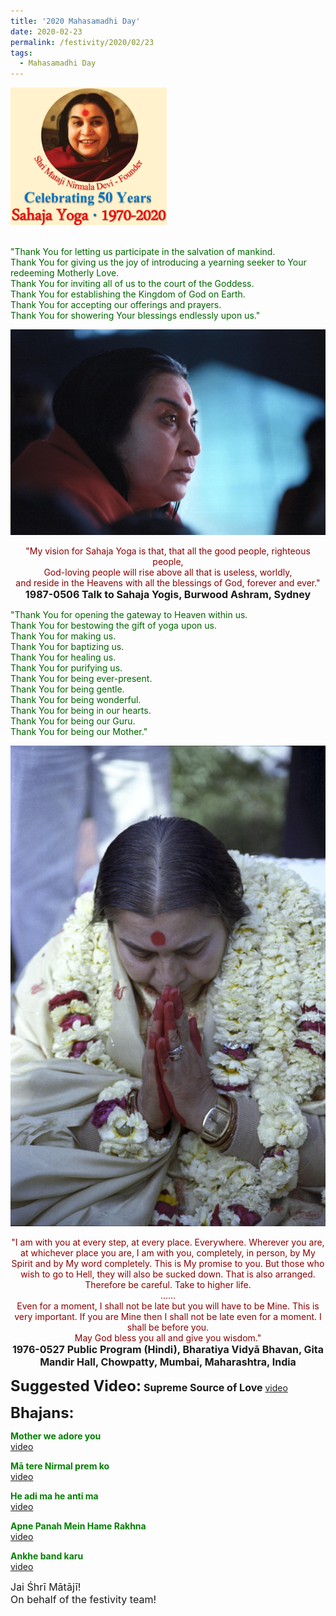 ```yaml
---
title: '2020 Mahasamadhi Day'
date: 2020-02-23
permalink: /festivity/2020/02/23
tags:
  - Mahasamadhi Day
---
```


<div style="text-align: left"><img src="/images/image00.png" width="250" /></div><br>

<p>
<font color="DarkGreen">"Thank You for letting us participate in the salvation of mankind.<br>
Thank You for giving us the joy of introducing a yearning seeker to Your redeeming Motherly Love.<br>
Thank You for inviting all of us to the court of the Goddess.<br>
Thank You for establishing the Kingdom of God on Earth.<br>
Thank You for accepting our offerings and prayers.<br>
Thank You for showering Your blessings endlessly upon us."</font>
</p>

<div style="text-align: center"><img src="/images/image326.png" /></div>

<p style="text-align:center;">
<font color="DarkRed">"My vision for Sahaja Yoga is that, that all the good people, righteous people,<br>
God-loving people will rise above all that is useless, worldly,<br>
and reside in the Heavens with all the blessings of God, forever and ever."</font><br>
<font size="+0"><b>1987-0506 Talk to Sahaja Yogis, Burwood Ashram, Sydney</b></font>
</p>

<p>
<font color="DarkGreen">"Thank You for opening the gateway to Heaven within us.<br>
Thank You for bestowing the gift of yoga upon us.<br>
Thank You for making us.<br>
Thank You for baptizing us.<br>
Thank You for healing us.<br>
Thank You for purifying us.<br>
Thank You for being ever-present.<br>
Thank You for being gentle.<br>
Thank You for being wonderful.<br>
Thank You for being in our hearts.<br>
Thank You for being our Guru.<br>
Thank You for being our Mother."</font>
</p>

<div style="text-align: center"><img src="/images/image327.png" /></div>

<p style="text-align:center;">
<font color="DarkRed">"I am with you at every step, at every place. Everywhere. Wherever you are, at whichever place you are, I am with you, completely, in person, by My Spirit and by My word completely. This is My promise to you. But those who wish to go to Hell, they will also be sucked down. That is also arranged. Therefore be careful. Take to higher life.<br>
......<br>
Even for a moment, I shall not be late but you will have to be Mine. This is very important. If you are Mine then I shall not be late even for a moment. I shall be before you.<br>
May God bless you all and give you wisdom."</font><br>
<font size="+0"><b>1976-0527 Public Program (Hindi), Bharatiya Vidyā Bhavan, Gita Mandir Hall, Chowpatty, Mumbai, Maharashtra, India</b></font>
</p>

<font size="+2"><b>Suggested Video:</b></font> 
<font size="+0"><b>Supreme Source of Love</b></font>
<a href=""> video</a><br>

<font size="+2"><b>Bhajans:</b></font>

<p>
<font color="green"><b>Mother we adore you</b></font><br>
<a href="https://www.youtube.com/watch?v=LsWaC7NktHA&list=PLuAVZW42aaCnQ3JW90xymBbcyS-gt6SE1&index=10">video</a>
</p>

<p>
<font color="green"><b>Mā tere Nirmal prem ko</b></font><br>
<a href="https://www.youtube.com/watch?v=YLLoomUwrOQ">video</a>
</p>
 
<p>
<font color="green"><b>He adi ma he anti ma</b></font><br>
<a href="https://www.youtube.com/watch?v=7xjFWTP_110">video</a> 
</p>

<p>
<font color="green"><b>Apne Panah Mein Hame Rakhna</b></font><br>
<a href="https://www.youtube.com/watch?v=1zzMwHijwI0">video</a> 
</p>

<p>
<font color="green"><b>Ankhe band karu</b></font><br>
<a href="https://www.youtube.com/watch?v=HluLtgi5ZfA">video</a> 
</p>

<p>
<font size="+0">Jai Śhrī Mātājī!<br>
On behalf of the festivity team!</font>
</p>